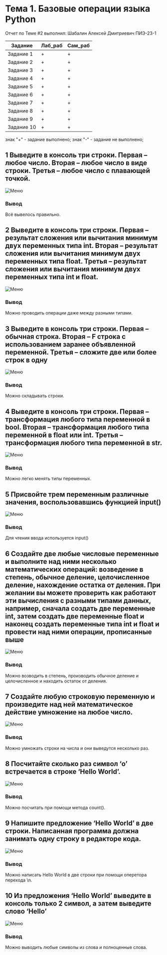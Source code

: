 # Тема 1. Базовые операции языка Python

Отчет по Теме #2 выполнил: Шабалин Алексей Дмитриевич
ПИЭ-23-1

| Задание | Лаб_раб | Сам_раб |
| ------ | ------ | ------ |
| Задание 1 | + | + |
| Задание 2 | + | + |
| Задание 3 | + | + |
| Задание 4 | + | + |
| Задание 5 | + | + |
| Задание 6 | + | + |
| Задание 7 | + | + |
| Задание 8 | + | + |
| Задание 9 | + | + |
| Задание 10 | + | + |

знак "+" - задание выполнено; знак "-" - задание не выполнено;

## 1 Выведите в консоль три строки. Первая – любое число. Вторая – любое число в виде строки. Третья – любое число с плавающей точкой.

![Меню](https://github.com/xsweezex/SoftwareEngineering/blob/main/pic/photo_2025-09-22_00-08-46.jpg)

### Вывод
Всё вывелось правильно.

## 2 Выведите в консоль три строки. Первая – результат сложения или вычитания минимум двух переменных типа int. Вторая – результат сложения или вычитания минимум двух переменных типа float. Третья – результат сложения или вычитания минимум двух переменных типа int и float.

![Меню](https://github.com/xsweezex/SoftwareEngineering/blob/main/pic/lab2.jpg)

### Вывод
Можно проводить операции даже между разными типами.

## 3 Выведите в консоль три строки. Первая – обычная строка. Вторая – F строка с использованием заранее объявленной переменной. Третья – сложите две или более строк в одну

![Меню](https://github.com/xsweezex/SoftwareEngineering/blob/main/pic/lab3.jpg)

### Вывод
Можно складывать строки.

## 4 Выведите в консоль три строки. Первая – трансформация любого типа переменной в bool. Вторая – трансформация любого типа переменной в float или int. Третья – трансформация любого типа переменной в str.

![Меню](https://github.com/xsweezex/SoftwareEngineering/blob/main/pic/lab4.jpg)

### Вывод
Можно легко менять типы переменных.

## 5 Присвойте трем переменным различные значения, воспользовавшись функцией input()

![Меню](https://github.com/xsweezex/SoftwareEngineering/blob/main/pic/lab5.jpg)

### Вывод
Для чтения ввода используется input()

## 6 Создайте две любые числовые переменные и выполните над ними несколько математических операций: возведение в степень, обычное деление, целочисленное деление, нахождение остатка от деления. При желании вы можете проверить как работают эти вычисления с разными типами данных, например, сначала создать две переменные int, затем создать две переменные float и наконец создать переменные типа int и float и провести над ними операции, прописанные выше

![Меню](https://github.com/xsweezex/SoftwareEngineering/blob/main/pic/lab6.jpg)

### Вывод
Можно возводить в степень, производить обычное деление и целочисленное и находить остаток от деления.

## 7 Создайте любую строковую переменную и произведите над ней математическое действие умножение на любое число.

![Меню](https://github.com/xsweezex/SoftwareEngineering/blob/main/pic/lab7.jpg)

### Вывод
Можно умножать строки на числа и они выведутся несколько раз.

## 8 Посчитайте сколько раз символ ‘o’ встречается в строке ‘Hello World’.

![Меню](https://github.com/xsweezex/SoftwareEngineering/blob/main/pic/lab8.jpg)

### Вывод
Можно посчитать при помощи метода count().

## 9 Напишите предложение ‘Hello World’ в две строки. Написанная программа должна занимать одну строку в редакторе кода.

![Меню](https://github.com/xsweezex/SoftwareEngineering/blob/main/pic/lab9.jpg)

### Вывод
Можно написать Hello World в две строки при помощи оперетора перехода \n.

## 10 Из предложения ‘Hello World’ выведите в консоль только 2 символ, а затем выведите слово ‘Hello’

![Меню](https://github.com/xsweezex/SoftwareEngineering/blob/main/pic/lab10.jpg)

### Вывод
Можно выводить любые символы из слова и полноценные слова.


